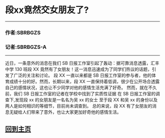 # 段xx竟然交女朋友了?

---

### 作者:SBRBGZS
### 记者:SBRBGZS-A

---

近日，一条意外的消息在我们 SB 日报工作室引起了轰动：据可靠消息透露，汇丰中学 130 班段 XX 竟然有了女朋友！这一消息迅速成为了同学们热议的话题，引发了广泛的关注和讨论。
段 XX 一直以来都是 SB 日报工作室的参与者，他的体育成绩十分的好。然而，长期以来，段 XX 一直保持着低调，很少在公开场合透露自己的感情状况，这也让不少同学对他的感情生活充满了好奇。
然而，就在不久前，我们 SB 日报工作室的记者在学校中找到了实质性证据
在 SB 日报工作室的调查下,发现段 xx 的女朋友是一名名为吴 xx 的女士
至于段 XX 和吴 xx 的身份以及两人是如何相识的等细节，目前尚未调查到。
总的来说，段 XX 有了女朋友的消息无疑给人们带来了意外，也让大家更加好奇他的感情生活。


## [回到主页](/docs)